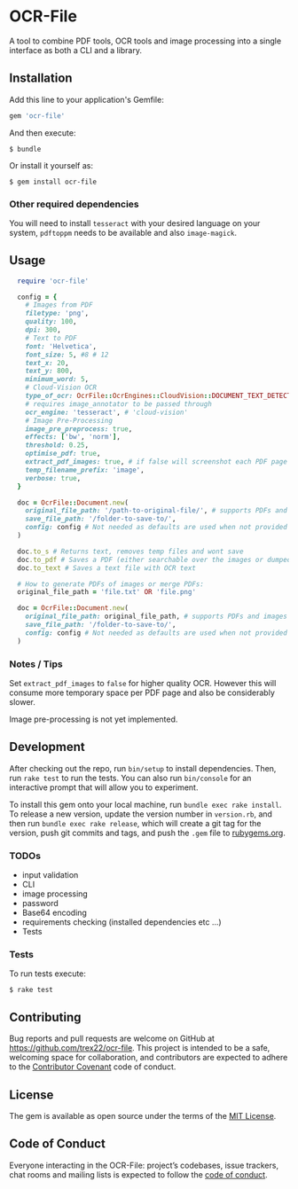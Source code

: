 #  OCR-File
A tool to combine PDF tools, OCR tools and image processing into a
single interface as both a CLI and a library.

## Installation

Add this line to your application's Gemfile:

```ruby
gem 'ocr-file'
```

And then execute:

    $ bundle

Or install it yourself as:

    $ gem install ocr-file

### Other required dependencies
You will need to install `tesseract` with your desired language on your system,
`pdftoppm` needs to be available and also `image-magick`.

## Usage
```ruby
  require 'ocr-file'

  config = {
    # Images from PDF
    filetype: 'png',
    quality: 100,
    dpi: 300,
    # Text to PDF
    font: 'Helvetica',
    font_size: 5, #8 # 12
    text_x: 20,
    text_y: 800,
    minimum_word: 5,
    # Cloud-Vision OCR
    type_of_ocr: OcrFile::OcrEngines::CloudVision::DOCUMENT_TEXT_DETECTION,
    # requires image_annotator to be passed through
    ocr_engine: 'tesseract', # 'cloud-vision'
    # Image Pre-Processing
    image_pre_preprocess: true,
    effects: ['bw', 'norm'],
    threshold: 0.25,
    optimise_pdf: true,
    extract_pdf_images: true, # if false will screenshot each PDF page
    temp_filename_prefix: 'image',
    verbose: true,
  }

  doc = OcrFile::Document.new(
    original_file_path: '/path-to-original-file/', # supports PDFs and images
    save_file_path: '/folder-to-save-to/',
    config: config # Not needed as defaults are used when not provided
  )

  doc.to_s # Returns text, removes temp files and wont save
  doc.to_pdf # Saves a PDF (either searchable over the images or dumped text)
  doc.to_text # Saves a text file with OCR text

  # How to generate PDFs of images or merge PDFs:
  original_file_path = 'file.txt' OR 'file.png'

  doc = OcrFile::Document.new(
    original_file_path: original_file_path, # supports PDFs and images
    save_file_path: '/folder-to-save-to/',
    config: config # Not needed as defaults are used when not provided
  )
```

### Notes / Tips
Set `extract_pdf_images` to `false` for higher quality OCR. However this will consume more temporary space per PDF page and also be considerably slower.

Image pre-processing is not yet implemented.

## Development

After checking out the repo, run `bin/setup` to install dependencies. Then, run `rake test` to run the tests. You can also run `bin/console` for an interactive prompt that will allow you to experiment.

To install this gem onto your local machine, run `bundle exec rake install`. To release a new version, update the version number in `version.rb`, and then run `bundle exec rake release`, which will create a git tag for the version, push git commits and tags, and push the `.gem` file to [rubygems.org](https://rubygems.org).

### TODOs
- input validation
- CLI
- image processing
- password
- Base64 encoding
- requirements checking (installed dependencies etc ...)
- Tests

### Tests
To run tests execute:

    $ rake test

## Contributing

Bug reports and pull requests are welcome on GitHub at https://github.com/trex22/ocr-file. This project is intended to be a safe, welcoming space for collaboration, and contributors are expected to adhere to the [Contributor Covenant](http://contributor-covenant.org) code of conduct.

## License

The gem is available as open source under the terms of the [MIT License](https://opensource.org/licenses/MIT).

## Code of Conduct

Everyone interacting in the OCR-File: project’s codebases, issue trackers, chat rooms and mailing lists is expected to follow the [code of conduct](https://github.com/trex22/ocr-file/blob/master/CODE_OF_CONDUCT.md).
